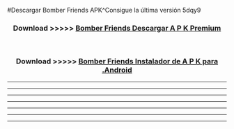 #Descargar Bomber Friends  APK^Consigue la última versión 5dqy9



<div align="center">
<h3>Download >>>>> <a href="https://es-sites.web.app/?es= Bomber Friends ">Bomber Friends  Descargar A P K Premium</a></h3><br>

<h3>Download >>>>> <a href="https://es-sites.web.app/?es= Bomber Friends ">Bomber Friends  Instalador de A P K para .Android</a></h3>
</div>


----------------------------------------------------------

----------------------------------------------------------

----------------------------------------------------------

----------------------------------------------------------

----------------------------------------------------------

----------------------------------------------------------

----------------------------------------------------------


